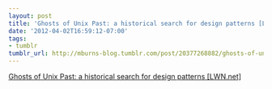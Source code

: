 ```yaml
---
layout: post
title: 'Ghosts of Unix Past: a historical search for design patterns [LWN.net]'
date: '2012-04-02T16:59:12-07:00'
tags:
- tumblr
tumblr_url: http://mburns-blog.tumblr.com/post/20377268882/ghosts-of-unix-past-a-historical-search-for
---
```

<a href="https://lwn.net/Articles/411845/">Ghosts of Unix Past: a historical search for design patterns [LWN.net]</a>

